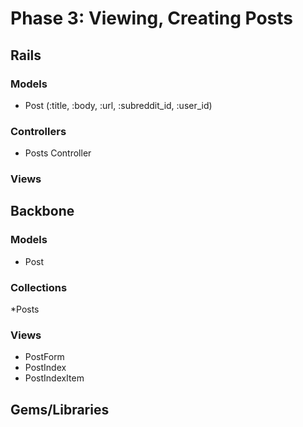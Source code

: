 # Phase 3: Viewing, Creating Posts

## Rails
### Models
* Post (:title, :body, :url, :subreddit_id, :user_id)

### Controllers
* Posts Controller

### Views

## Backbone
### Models
* Post

### Collections
*Posts

### Views
* PostForm
* PostIndex
* PostIndexItem

## Gems/Libraries
